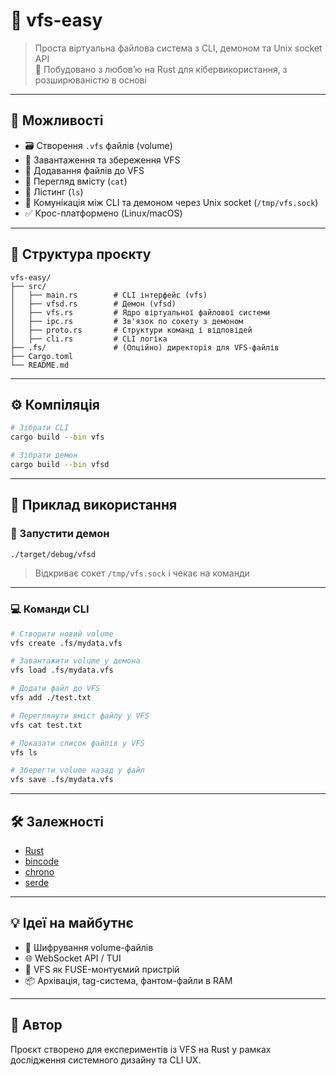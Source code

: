 # 🧠 vfs-easy

> Проста віртуальна файлова система з CLI, демоном та Unix socket API  
> 🦀 Побудовано з любов’ю на Rust для кібервикористання, з розширюваністю в основі

---

## 🚀 Можливості

- 🗃️ Створення `.vfs` файлів (volume)
- 🔄 Завантаження та збереження VFS
- 📁 Додавання файлів до VFS
- 📜 Перегляд вмісту (`cat`)
- 📂 Лістинг (`ls`)
- 📡 Комунікація між CLI та демоном через Unix socket (`/tmp/vfs.sock`)
- ✅ Крос-платформено (Linux/macOS)

---

## 📁 Структура проєкту

```
vfs-easy/
├── src/
│   ├── main.rs        # CLI інтерфейс (vfs)
│   ├── vfsd.rs        # Демон (vfsd)
│   ├── vfs.rs         # Ядро віртуальної файлової системи
│   ├── ipc.rs         # Зв'язок по сокету з демоном
│   ├── proto.rs       # Структури команд і відповідей
│   ├── cli.rs         # CLI логіка
├── .fs/               # (Опційно) директорія для VFS-файлів
├── Cargo.toml
└── README.md
```

---

## ⚙️ Компіляція

```bash
# Зібрати CLI
cargo build --bin vfs

# Зібрати демон
cargo build --bin vfsd
```

---

## 🧪 Приклад використання

### 🔌 Запустити демон

```bash
./target/debug/vfsd
```

> Відкриває сокет `/tmp/vfs.sock` і чекає на команди

---

### 💻 Команди CLI

```bash
# Створити новий volume
vfs create .fs/mydata.vfs

# Завантажити volume у демона
vfs load .fs/mydata.vfs

# Додати файл до VFS
vfs add ./test.txt

# Переглянути вміст файлу у VFS
vfs cat test.txt

# Показати список файлів у VFS
vfs ls

# Зберегти volume назад у файл
vfs save .fs/mydata.vfs
```

---

## 🛠️ Залежності

- [Rust](https://www.rust-lang.org/)
- [bincode](https://crates.io/crates/bincode)
- [chrono](https://crates.io/crates/chrono)
- [serde](https://crates.io/crates/serde)

---

## 💡 Ідеї на майбутнє

- 🔐 Шифрування volume-файлів
- 🌐 WebSocket API / TUI
- 🧠 VFS як FUSE-монтуємий пристрій
- 📦 Архівація, tag-система, фантом-файли в RAM

---

## 🧬 Автор

Проєкт створено для експериментів із VFS на Rust у рамках дослідження системного дизайну та CLI UX.
